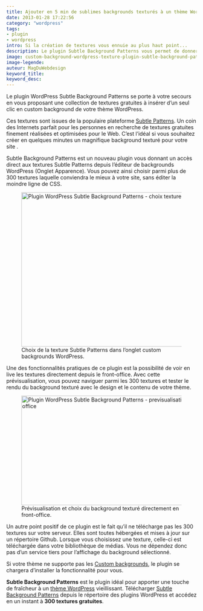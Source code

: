 ```yaml
---
title: Ajouter en 5 min de sublimes backgrounds texturés à un thème WordPress
date: 2013-01-28 17:22:56
category: "wordpress"
tags: 
- plugin
- wordpress
intro: Si la création de textures vous ennuie au plus haut point...
description: Le plugin Subtle Background Patterns vous permet de donner du caractère à votre thème WordPress avec 300 textures issues de Subtle Patterns.
image: custom-background-wordpress-texture-plugin-subtle-background-patterns.jpg
image-legende:
auteur: MagDuWebdesign
keyword_title:
keyword_desc:
---
```


Le plugin WordPress Subtle Background Patterns se porte à votre secours en vous proposant une collection de textures gratuites à insérer d’un seul clic en custom background de votre thème WordPress.

Ces textures sont issues de la populaire plateforme [Subtle Patterns](http://subtlepatterns.com/ "Explorer Subtle Patterns"). Un coin des Internets parfait pour les personnes en recherche de textures gratuites finement réalisées et optimisées pour le Web. C’est l’idéal si vous souhaitez créer en quelques minutes un magnifique background texturé pour votre site .

Subtle Background Patterns est un nouveau plugin vous donnant un accès direct aux textures Subtle Patterns depuis l’éditeur de backgrounds WordPress (Onglet Apparence). Vous pouvez ainsi choisir parmi plus de 300 textures laquelle conviendra le mieux à votre site, sans éditer la moindre ligne de CSS.

<figure class="left">
  <img src="https://s3-eu-west-1.amazonaws.com/mdw-images/large/Plugin-WordPress-Subtle-Background-Patterns-choix-textures.jpg" alt="Plugin WordPress Subtle Background Patterns - choix textures" width="555" height="409">
  <figcaption>Choix de la texture Subtle Patterns dans l’onglet custom backgrounds WordPress.</figcaption>
</figure>

Une des fonctionnalités pratiques de ce plugin est la possibilité de voir en live les textures directement depuis le front-office. Avec cette prévisualisation, vous pouvez naviguer parmi les 300 textures et tester le rendu du background texturé avec le design et le contenu de votre thème.

<figure>
  <img src="https://s3-eu-west-1.amazonaws.com/mdw-images/large/Plugin-WordPress-Subtle-Background-Patterns-previsualisation-texture-front-office.jpg" alt="Plugin WordPress Subtle Background Patterns - previsualisation texture front office" width="555" height="290">
  <figcaption>Prévisualisation et choix du background texturé directement en front-office.</figcaption>
</figure>

Un autre point positif de ce plugin est le fait qu’il ne télécharge pas les 300 textures sur votre serveur. Elles sont toutes hébergées et mises à jour sur un répertoire Github. Lorsque vous choisissez une texture, celle-ci est téléchargée dans votre bibliothèque de médias. Vous ne dépendez donc pas d’un service tiers pour l’affichage du background sélectionné.

Si votre thème ne supporte pas les <a title=" Codex WordPress - Custom Backgrounds" href="http://codex.wordpress.org/Custom_Backgrounds" target="_blank">Custom backgrounds</a>, le plugin se chargera d’installer la fonctionnalité pour vous.

**Subtle Background Patterns** est le plugin idéal pour apporter une touche de fraîcheur à un <a title="12 thèmes WordPress gratuits pour 2013" href="http://magazineduwebdesign.com/12-themes-wordpress-gratuits-responsive-selection-2013">thème WordPress</a> vieillissant. Télécharger <a title="Plugin WordPress Subtle Background Patterns" href="http://wordpress.org/extend/plugins/subtle-background-patterns/" target="_blank">Subtle Background Patterns</a> depuis le répertoire des plugins WordPress et accédez en un instant à **300 textures gratuites**.